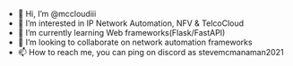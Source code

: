 - 👋 Hi, I’m @mccloudiii
- 👀 I’m interested in IP Network Automation, NFV & TelcoCloud
- 🌱 I’m currently learning Web frameworks(Flask/FastAPI) 
- 💞️ I’m looking to collaborate on network automation frameworks
- 📫 How to reach me, you can ping on discord as stevemcmanaman2021

<!---
mccloudiii/mccloudiii is a ✨ special ✨ repository because its `README.md` (this file) appears on your GitHub profile.
You can click the Preview link to take a look at your changes.
--->

